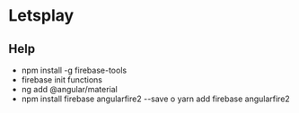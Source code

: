 # Letsplay



## Help
- npm install -g firebase-tools
- firebase init functions
- ng add @angular/material
- npm install firebase angularfire2 --save o yarn add firebase angularfire2